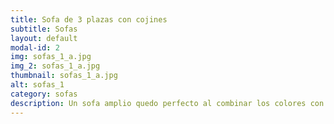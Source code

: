 ```yaml
---
title: Sofa de 3 plazas con cojines
subtitle: Sofas
layout: default
modal-id: 2
img: sofas_1_a.jpg
img_2: sofas_1_a.jpg
thumbnail: sofas_1_a.jpg
alt: sofas_1
category: sofas
description: Un sofa amplio quedo perfecto al combinar los colores con los cojines
---
```

